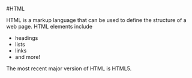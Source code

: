 #HTML

HTML is a markup language that can be used to define the structure of a web page. HTML elements include

  * headings
  * lists
  * links
  * and more!


The most recent major version of HTML is HTML5.